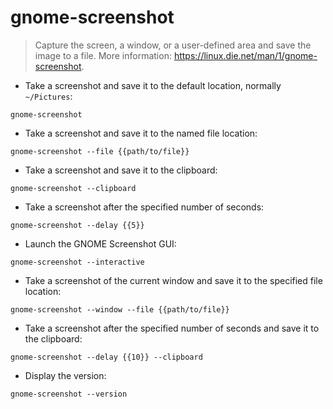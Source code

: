 # gnome-screenshot

> Capture the screen, a window, or a user-defined area and save the image to a file.
> More information: <https://linux.die.net/man/1/gnome-screenshot>.

- Take a screenshot and save it to the default location, normally `~/Pictures`:

`gnome-screenshot`

- Take a screenshot and save it to the named file location:

`gnome-screenshot --file {{path/to/file}}`

- Take a screenshot and save it to the clipboard:

`gnome-screenshot --clipboard`

- Take a screenshot after the specified number of seconds:

`gnome-screenshot --delay {{5}}`

- Launch the GNOME Screenshot GUI:

`gnome-screenshot --interactive`

- Take a screenshot of the current window and save it to the specified file location:

`gnome-screenshot --window --file {{path/to/file}}`

- Take a screenshot after the specified number of seconds and save it to the clipboard:

`gnome-screenshot --delay {{10}} --clipboard`

- Display the version:

`gnome-screenshot --version`
